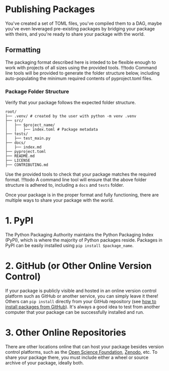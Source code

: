 # Publishing Packages

You've created a set of TOML files, you've compiled them to a DAG, maybe you've even leveraged pre-existing packages by bridging your package with theirs, and you're ready to share your package with the world. 

## Formatting
The packaging format described here is inteded to be flexible enough to work with projects of all sizes using the provided tools.
!!!todo
    Command line tools will be provided to generate the folder structure below, including auto-populating the minimum required contents of pyproject.toml files.

### Package Folder Structure
Verify that your package follows the expected folder structure.

```text
root/
├── .venv/ # created by the user with python -m venv .venv
├── src/
│   ├── $project_name/
│   │   ├── index.toml # Package metadata
├── tests/
│   ├── test_main.py
├── docs/
│   ├── index.md
├── pyproject.toml
├── README.md
├── LICENSE
├── CONTRIBUTING.md
```

Use the provided tools to check that your package matches the required format.
!!!todo
    A command line tool will ensure that the above folder structure is adhered to, including a `docs` and `tests` folder.

Once your package is in the proper format and fully functioning, there are multiple ways to share your package with the world.

# 1. PyPI
The Python Packaging Authority maintains the Python Packaging Index (PyPI), which is where the majority of Python packages reside. Packages in PyPI can be easily installed using `pip install $package_name`.

# 2. GitHub (or Other Online Version Control)
If your package is publicly visible and hosted in an online version control platform such as GitHub or another service, you can simply leave it there! Others can `pip install` directly from your GitHub repository (see [how to install packages from GitHub](installing_packages.md#installing-from-github)). It's always a good idea to test from another computer that your package can be successfully installed and run.
    
# 3. Other Online Repositories
There are other locations online that can host your package besides version control platforms, such as the [Open Science Foundation](https://osf.io), [Zenodo](https://zenodo.org), etc. To share your package there, you must include either a wheel or source archive of your package, ideally both.